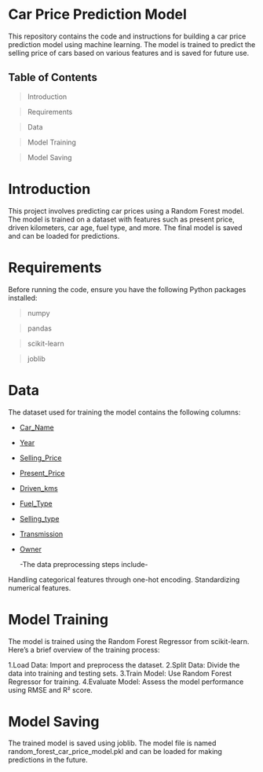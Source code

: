 # Car Price Prediction Model

This repository contains the code and instructions for building a car price prediction model using machine learning. The model is trained to predict the selling price of cars based on various features and is saved for future use.

## Table of Contents
> Introduction

> Requirements

> Data

> Model Training

> Model Saving


# Introduction
This project involves predicting car prices using a Random Forest model. The model is trained on a dataset with features such as present price, driven kilometers, car age, fuel type, and more. The final model is saved and can be loaded for predictions.

# Requirements
Before running the code, ensure you have the following Python packages installed:

> numpy

> pandas

> scikit-learn

> joblib

# Data
The dataset used for training the model contains the following columns:

- [Car_Name](#overview)
- [Year](#Year)
- [Selling_Price](#Selling_Price)
- [Present_Price](#Present_Price)
- [Driven_kms](#Driven_kms)
- [Fuel_Type](#Fuel_Type)
- [Selling_type](#Selling_type)
- [Transmission](#Transmission)
- [Owner](#Owner)

  -The data preprocessing steps include-

Handling categorical features through one-hot encoding.
Standardizing numerical features.

# Model Training

The model is trained using the Random Forest Regressor from scikit-learn. Here’s a brief overview of the training process:

1.Load Data: Import and preprocess the dataset.
2.Split Data: Divide the data into training and testing sets.
3.Train Model: Use Random Forest Regressor for training.
4.Evaluate Model: Assess the model performance using RMSE and R² score.

# Model Saving
The trained model is saved using joblib. The model file is named random_forest_car_price_model.pkl and can be loaded for making predictions in the future.
